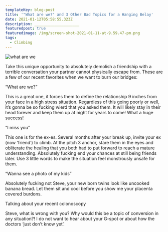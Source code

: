```yaml
---
templateKey: blog-post
title: '"What are we?" and 3 Other Bad Topics for a Hanging Belay'
date: 2021-01-12T05:58:55.323Z
description: ____________________
featuredpost: true
featuredimage: /img/screen-shot-2021-01-11-at-9.59.47-pm.png
tags:
  - Climbing
---
```

![what are we](/img/screen-shot-2021-01-11-at-9.59.47-pm.png)

Take this unique opportunity to absolutely demolish a friendship with a terrible conversation your partner cannot physically escape from. These are a few of our recent favorites when we want to burn our bridges:



“What are we?”

This is a great one, it forces them to define the relationship 9 inches from your face in a high stress situation. Regardless of this going poorly or well, it’s gonna be so fucking wierd that you asked them. It will likely stay in their head forever and keep them up at night for years to come! What a huge success!



“I miss you”

This one is for the ex-es. Several months after your break up, invite your ex (now ‘friend’) to climb. At the pitch 3 anchor, stare them in the eyes and obliterate the healing that you both had to put forward to reach a mature understanding. Absolutely fucking end your chances at still being friends later. Use 3 little words to make the situation feel monstrously unsafe for them.



“Wanna see a photo of my kids”

Absolutely fucking not Steve, your new born twins look like uncooked banana bread. Let them sit and cool before you show me your placenta covered burdons.



Talking about your recent colonoscopy

Steve, what is wrong with you? Why would this be a topic of conversion in any situation?! I do not want to hear about your G-spot or about how the doctors ‘just don’t know yet’.